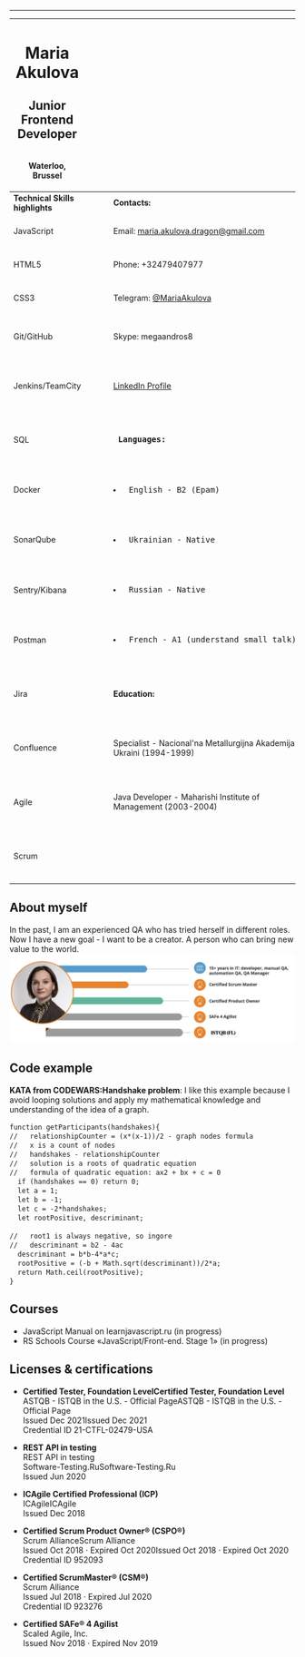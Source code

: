 



<hr id="header" color="darkgreen"/>

| <h1>Maria Akulova</h1>  <div color="red"><h2>Junior Frontend Developer </h2><br></div> <div>Waterloo, Brussel</div> <br>  | | | |
| ----------- | ----------- | ----------- | ----------- |
| ****Technical Skills highlights****   |                    | | **Contacts:**       |
| JavaScript | <img src="https://raw.githubusercontent.com/FortAwesome/Font-Awesome/6.x/svgs/solid/crown.svg" width="15" height="15"> <img src="https://raw.githubusercontent.com/FortAwesome/Font-Awesome/6.x/svgs/solid/crown.svg" width="15" height="15">  <img src="https://raw.githubusercontent.com/FortAwesome/Font-Awesome/6.x/svgs/solid/crown.svg" width="15" height="15"> | | Email: maria.akulova.dragon@gmail.com       |
| HTML5  | <img src="https://raw.githubusercontent.com/FortAwesome/Font-Awesome/6.x/svgs/solid/crown.svg" width="15" height="15">  <img src="https://raw.githubusercontent.com/FortAwesome/Font-Awesome/6.x/svgs/solid/crown.svg" width="15" height="15"><img src="https://raw.githubusercontent.com/FortAwesome/Font-Awesome/6.x/svgs/solid/crown.svg" width="15" height="15">  | |  Phone: +32479407977      |
| CSS3  | <img src="https://raw.githubusercontent.com/FortAwesome/Font-Awesome/6.x/svgs/solid/crown.svg" width="15" height="15"> <img src="https://raw.githubusercontent.com/FortAwesome/Font-Awesome/6.x/svgs/solid/crown.svg" width="15" height="15"> <img src="https://raw.githubusercontent.com/FortAwesome/Font-Awesome/6.x/svgs/solid/crown.svg" width="15" height="15"> | | Telegram: [@MariaAkulova ](https://t.me/MariaAkulova)       |
| Git/GitHub  | <img src="https://raw.githubusercontent.com/FortAwesome/Font-Awesome/6.x/svgs/solid/crown.svg" width="15" height="15"> <img src="https://raw.githubusercontent.com/FortAwesome/Font-Awesome/6.x/svgs/solid/crown.svg" width="15" height="15"> <img src="https://raw.githubusercontent.com/FortAwesome/Font-Awesome/6.x/svgs/solid/crown.svg" width="15" height="15"> <img src="https://raw.githubusercontent.com/FortAwesome/Font-Awesome/6.x/svgs/solid/crown.svg" width="15" height="15"> | | Skype: megaandros8       |
| Jenkins/TeamCity  | <img src="https://raw.githubusercontent.com/FortAwesome/Font-Awesome/6.x/svgs/solid/crown.svg" width="15" height="15"> <img src="https://raw.githubusercontent.com/FortAwesome/Font-Awesome/6.x/svgs/solid/crown.svg" width="15" height="15"> <img src="https://raw.githubusercontent.com/FortAwesome/Font-Awesome/6.x/svgs/solid/crown.svg" width="15" height="15"> <img src="https://raw.githubusercontent.com/FortAwesome/Font-Awesome/6.x/svgs/solid/crown.svg" width="15" height="15"> <img src="https://raw.githubusercontent.com/FortAwesome/Font-Awesome/6.x/svgs/solid/crown.svg" width="15" height="15"> | | [LinkedIn Profile ](https://www.linkedin.com/in/maria-akulova-istqb-%D1%81tfl-safe-csm-cspo-96b12220/)       ||
| SQL  | <img src="https://raw.githubusercontent.com/FortAwesome/Font-Awesome/6.x/svgs/solid/crown.svg" width="15" height="15"> <img src="https://raw.githubusercontent.com/FortAwesome/Font-Awesome/6.x/svgs/solid/crown.svg" width="15" height="15"> <img src="https://raw.githubusercontent.com/FortAwesome/Font-Awesome/6.x/svgs/solid/crown.svg" width="15" height="15"> <img src="https://raw.githubusercontent.com/FortAwesome/Font-Awesome/6.x/svgs/solid/crown.svg" width="15" height="15"> <img src="https://raw.githubusercontent.com/FortAwesome/Font-Awesome/6.x/svgs/solid/crown.svg" width="15" height="15">| |  <pre>  **Languages:** </pre> |
| Docker | <img src="https://raw.githubusercontent.com/FortAwesome/Font-Awesome/6.x/svgs/solid/crown.svg" width="15" height="15"> <img src="https://raw.githubusercontent.com/FortAwesome/Font-Awesome/6.x/svgs/solid/crown.svg" width="15" height="15">  <img src="https://raw.githubusercontent.com/FortAwesome/Font-Awesome/6.x/svgs/solid/crown.svg" width="15" height="15"> | | <pre>  <li> English - B2 (Epam) </li>  </pre> |
| SonarQube  |<img src="https://raw.githubusercontent.com/FortAwesome/Font-Awesome/6.x/svgs/solid/crown.svg" width="15" height="15"> <img src="https://raw.githubusercontent.com/FortAwesome/Font-Awesome/6.x/svgs/solid/crown.svg" width="15" height="15"> <img src="https://raw.githubusercontent.com/FortAwesome/Font-Awesome/6.x/svgs/solid/crown.svg" width="15" height="15"> <img src="https://raw.githubusercontent.com/FortAwesome/Font-Awesome/6.x/svgs/solid/crown.svg" width="15" height="15"> <img src="https://raw.githubusercontent.com/FortAwesome/Font-Awesome/6.x/svgs/solid/crown.svg" width="15" height="15">| |  <pre>  <li> Ukrainian - Native </li> </pre> |
| Sentry/Kibana | <img src="https://raw.githubusercontent.com/FortAwesome/Font-Awesome/6.x/svgs/solid/crown.svg" width="15" height="15"> <img src="https://raw.githubusercontent.com/FortAwesome/Font-Awesome/6.x/svgs/solid/crown.svg" width="15" height="15"> <img src="https://raw.githubusercontent.com/FortAwesome/Font-Awesome/6.x/svgs/solid/crown.svg" width="15" height="15"> ||  <pre> <li> Russian - Native </li> </pre> | 
| Postman  | <img src="https://raw.githubusercontent.com/FortAwesome/Font-Awesome/6.x/svgs/solid/crown.svg" width="15" height="15"> <img src="https://raw.githubusercontent.com/FortAwesome/Font-Awesome/6.x/svgs/solid/crown.svg" width="15" height="15"> <img src="https://raw.githubusercontent.com/FortAwesome/Font-Awesome/6.x/svgs/solid/crown.svg" width="15" height="15"> <img src="https://raw.githubusercontent.com/FortAwesome/Font-Awesome/6.x/svgs/solid/crown.svg" width="15" height="15"> <img src="https://raw.githubusercontent.com/FortAwesome/Font-Awesome/6.x/svgs/solid/crown.svg" width="15" height="15"> | |  <pre> <li> French - A1 (understand small talk) </li> </pre>|
|Jira | <img src="https://raw.githubusercontent.com/FortAwesome/Font-Awesome/6.x/svgs/solid/crown.svg" width="15" height="15"> <img src="https://raw.githubusercontent.com/FortAwesome/Font-Awesome/6.x/svgs/solid/crown.svg" width="15" height="15"> <img src="https://raw.githubusercontent.com/FortAwesome/Font-Awesome/6.x/svgs/solid/crown.svg" width="15" height="15"> <img src="https://raw.githubusercontent.com/FortAwesome/Font-Awesome/6.x/svgs/solid/crown.svg" width="15" height="15"> <img src="https://raw.githubusercontent.com/FortAwesome/Font-Awesome/6.x/svgs/solid/crown.svg" width="15" height="15">|| <span style="color:blue, " >**Education:**</span> |
|Confluence | <img src="https://raw.githubusercontent.com/FortAwesome/Font-Awesome/6.x/svgs/solid/crown.svg" width="15" height="15"> <img src="https://raw.githubusercontent.com/FortAwesome/Font-Awesome/6.x/svgs/solid/crown.svg" width="15" height="15"> <img src="https://raw.githubusercontent.com/FortAwesome/Font-Awesome/6.x/svgs/solid/crown.svg" width="15" height="15"> <img src="https://raw.githubusercontent.com/FortAwesome/Font-Awesome/6.x/svgs/solid/crown.svg" width="15" height="15"> <img src="https://raw.githubusercontent.com/FortAwesome/Font-Awesome/6.x/svgs/solid/crown.svg" width="15" height="15">||Specialist - Nacional'na Metallurgijna Akademija Ukraini (1994-1999)|
|Agile | <img src="https://raw.githubusercontent.com/FortAwesome/Font-Awesome/6.x/svgs/solid/crown.svg" width="15" height="15"> <img src="https://raw.githubusercontent.com/FortAwesome/Font-Awesome/6.x/svgs/solid/crown.svg" width="15" height="15"> <img src="https://raw.githubusercontent.com/FortAwesome/Font-Awesome/6.x/svgs/solid/crown.svg" width="15" height="15"> <img src="https://raw.githubusercontent.com/FortAwesome/Font-Awesome/6.x/svgs/solid/crown.svg" width="15" height="15"> <img src="https://raw.githubusercontent.com/FortAwesome/Font-Awesome/6.x/svgs/solid/crown.svg" width="15" height="15">|| Java Developer - Maharishi Institute of Management (2003-2004)|
|Scrum | <img src="https://raw.githubusercontent.com/FortAwesome/Font-Awesome/6.x/svgs/solid/crown.svg" width="15" height="15"> <img src="https://raw.githubusercontent.com/FortAwesome/Font-Awesome/6.x/svgs/solid/crown.svg" width="15" height="15"> <img src="https://raw.githubusercontent.com/FortAwesome/Font-Awesome/6.x/svgs/solid/crown.svg" width="15" height="15"> <img src="https://raw.githubusercontent.com/FortAwesome/Font-Awesome/6.x/svgs/solid/crown.svg" width="15" height="15"> <img src="https://raw.githubusercontent.com/FortAwesome/Font-Awesome/6.x/svgs/solid/crown.svg" width="15" height="15">|||

## About myself
In the past, I am an experienced QA who has tried herself in different roles. Now I have a new goal - I want to be a creator. A person who can bring new value to the world.
![](self-presentation.jpg)

## Code example
**KATA from CODEWARS:Handshake problem**: I like this example because I avoid looping solutions and apply my mathematical knowledge and understanding of the idea of a graph.
```
function getParticipants(handshakes){
//   relationshipCounter = (x*(x-1))/2 - graph nodes formula
//   x is a count of nodes
//   handshakes - relationshipCounter
//   solution is a roots of quadratic equation
//   formula of quadratic equation: ax2 + bx + c = 0
  if (handshakes == 0) return 0;
  let a = 1;
  let b = -1;
  let c = -2*handshakes;  
  let rootPositive, descriminant;
  
//   root1 is always negative, so ingore 
//   descriminant = b2 - 4ac
  descriminant = b*b-4*a*c;
  rootPositive = (-b + Math.sqrt(descriminant))/2*a;
  return Math.ceil(rootPositive);    
}
```

## Courses
- JavaScript Manual on learnjavascript.ru (in progress)
- RS Schools Course «JavaScript/Front-end. Stage 1» (in progress)

## Licenses & certifications
- **Certified Tester, Foundation LevelCertified Tester, Foundation Level**  
ASTQB - ISTQB in the U.S. - Official PageASTQB - ISTQB in the U.S. - Official Page  
Issued Dec 2021Issued Dec 2021  
Credential ID 21-CTFL-02479-USA

- **REST API in testing**  
REST API in testing  
Software-Testing.RuSoftware-Testing.Ru  
Issued Jun 2020    
- **ICAgile Certified Professional (ICP)**  
ICAgileICAgile  
Issued Dec 2018  
- **Certified Scrum Product Owner® (CSPO®)**  
Scrum AllianceScrum Alliance  
Issued Oct 2018 · Expired Oct 2020Issued Oct 2018 · Expired   Oct 2020  
Credential ID 952093  

- **Certified ScrumMaster® (CSM®)**  
Scrum Alliance  
Issued Jul 2018 · Expired Jul 2020  
Credential ID 923276  

- **Certified SAFe® 4 Agilist**    
Scaled Agile, Inc.  
Issued Nov 2018 · Expired Nov 2019  




